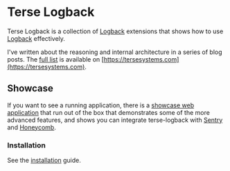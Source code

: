 # Terse Logback

Terse Logback is a collection of [Logback](https://logback.qos.ch/) extensions that shows how to use [Logback](https://logback.qos.ch/manual/index.html) effectively.  

I've written about the reasoning and internal architecture in a series of blog posts.  The [full list](https://tersesystems.com/category/logging/) is available on [https://tersesystems.com](https://tersesystems.com).

## Showcase

If you want to see a running application, there is a [showcase web application](https://github.com/tersesystems/terse-logback-showcase) that run out of the box that demonstrates some of the more advanced features, and shows you can integrate terse-logback with [Sentry](https://sentry.io) and [Honeycomb](https://www.honeycomb.io).

### Installation

See the [installation](installation.md) guide.

